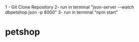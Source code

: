 1 - Git Clone Repository
2- run in terminal "json-server --watch dbpetshop.json -p 8000"
3- run in terminal "npm start"
# petshop
